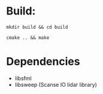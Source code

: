 # Build:

`mkdir build && cd build`

`cmake .. && make`

# Dependencies
- libsfml
- libsweep (Scanse IO lidar library)
